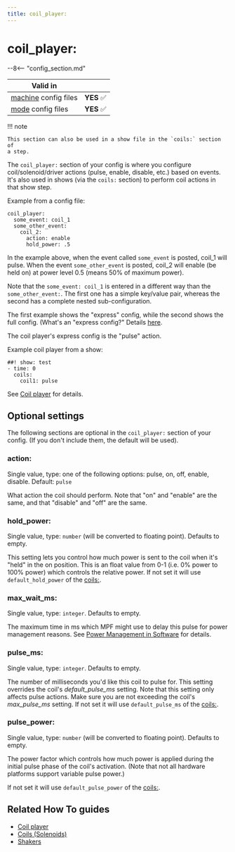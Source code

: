 ```yaml
---
title: coil_player:
---
```


# coil_player:


--8<-- "config_section.md"

| Valid in | |
|-----|:----:|
|[machine](instructions/machine_config.md) config files |**YES** :white_check_mark:|
|[mode](instructions/mode_config.md) config files|**YES** :white_check_mark:|

!!! note

    This section can also be used in a show file in the `coils:` section of
    a step.

The `coil_player:` section of your config is where you configure
coil/solenoid/driver actions (pulse, enable, disable, etc.) based on
events. It's also used in shows (via the `coils:` section) to perform
coil actions in that show step.

Example from a config file:

``` mpf-config
coil_player:
  some_event: coil_1
  some_other_event:
    coil_2:
      action: enable
      hold_power: .5
```

In the example above, when the event called `some_event` is posted,
coil_1 will pulse. When the event `some_other_event` is posted, coil_2
will enable (be held on) at power level 0.5 (means 50% of maximum
power).

Note that the `some_event: coil_1` is entered in a different way than
the `some_other_event:`. The first one has a simple key/value pair,
whereas the second has a complete nested sub-configuration.

The first example shows the "express" config, while the second shows
the full config. (What's an "express config?" Details
[here](instructions/express_config.md).

The coil player's express config is the "pulse" action.

Example coil player from a show:

``` mpf-config
##! show: test
- time: 0
  coils:
    coil1: pulse
```

See [Coil player](../config_players/coil_player.md) for
details.

## Optional settings

The following sections are optional in the `coil_player:` section of
your config. (If you don't include them, the default will be used).

### action:

Single value, type: one of the following options: pulse, on, off,
enable, disable. Default: `pulse`

What action the coil should perform. Note that "on" and "enable" are
the same, and that "disable" and "off" are the same.

### hold_power:

Single value, type: `number` (will be converted to floating point).
Defaults to empty.

This setting lets you control how much power is sent to the coil when
it's "held" in the on position. This is an float value from 0-1 (i.e.
0% power to 100% power) which controls the relative power. If not set it
will use `default_hold_power` of the [coils:](coils.md).

### max_wait_ms:

Single value, type: `integer`. Defaults to empty.

The maximum time in ms which MPF might use to delay this pulse for power
management reasons. See
[Power Management in Software](../hardware/voltages_and_power/power_management.md) for details.

### pulse_ms:

Single value, type: `integer`. Defaults to empty.

The number of milliseconds you'd like this coil to pulse for. This
setting overrides the coil's *default_pulse_ms* setting. Note that this
setting only affects pulse actions. Make sure you are not exceeding the
coil's *max_pulse_ms* setting. If not set it will use
`default_pulse_ms` of the [coils:](coils.md).

### pulse_power:

Single value, type: `number` (will be converted to floating point).
Defaults to empty.

The power factor which controls how much power is applied during the
initial pulse phase of the coil's activation. (Note that not all
hardware platforms support variable pulse power.)

If not set it will use `default_pulse_power` of the
[coils:](coils.md).

## Related How To guides

* [Coil player](../config_players/coil_player.md)
* [Coils (Solenoids)](../mechs/coils/index.md)
* [Shakers](../mechs/shaker.md)
